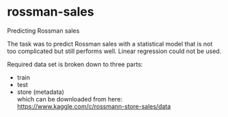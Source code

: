 # rossman-sales
Predicting Rossman sales   

The task was to predict Rossman sales with a statistical model that is not too complicated but still performs well. Linear regression could not be used.  

Required data set is broken down to three parts:
* train
* test
* store (metadata)  
which can be downloaded from here: https://www.kaggle.com/c/rossmann-store-sales/data 
